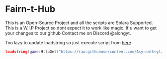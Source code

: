 # Fairn-t-Hub 
This is an Open-Source Project and all the scripts are Solara Supported.
This is a W.I.P Project so dont expect it to work like magic.
If u want to get your changes to our github Contact me on Discord @alongyt.

Too lazy to update loadstring so just execute script from [here](https://github.com/Asyrantheyt/Fairn-t-Hub/tree/main/scripts)
```lua
loadstring(game:HttpGet("https://raw.githubusercontent.com/Asyrantheyt/Fairn-t-Hub/refs/heads/main/Loader%20Auto.lua"))()
```

